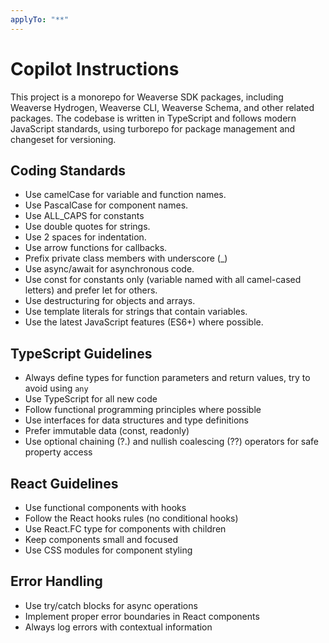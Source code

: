 ```yaml
---
applyTo: "**"
---
```


# Copilot Instructions
This project is a monorepo for Weaverse SDK packages, including Weaverse Hydrogen, Weaverse CLI, Weaverse Schema, and other related packages. 
The codebase is written in TypeScript and follows modern JavaScript standards, using turborepo for package management and changeset for versioning.

## Coding Standards
- Use camelCase for variable and function names.
- Use PascalCase for component names.
- Use ALL_CAPS for constants
- Use double quotes for strings.
- Use 2 spaces for indentation.
- Use arrow functions for callbacks.
- Prefix private class members with underscore (_)
- Use async/await for asynchronous code.
- Use const for constants only (variable named with all camel-cased letters) and prefer let for others.
- Use destructuring for objects and arrays.
- Use template literals for strings that contain variables.
- Use the latest JavaScript features (ES6+) where possible.

## TypeScript Guidelines
- Always define types for function parameters and return values, try to avoid using `any`
- Use TypeScript for all new code
- Follow functional programming principles where possible
- Use interfaces for data structures and type definitions
- Prefer immutable data (const, readonly)
- Use optional chaining (?.) and nullish coalescing (??) operators for safe property access

## React Guidelines
- Use functional components with hooks
- Follow the React hooks rules (no conditional hooks)
- Use React.FC type for components with children
- Keep components small and focused
- Use CSS modules for component styling

## Error Handling
- Use try/catch blocks for async operations
- Implement proper error boundaries in React components
- Always log errors with contextual information
